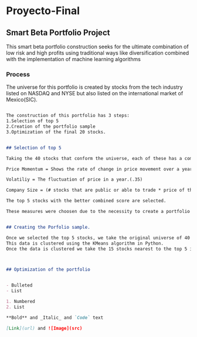 # Proyecto-Final
## Smart Beta Portfolio Project

This smart beta portfolio construction seeks for the ultimate combination of low risk and high profits using traditional ways like diversification combined with the implementation of machine learning algorithms

### Process

The universe for this portfolio is created by stocks from the tech industry listed on NASDAQ and NYSE but also listed
on the international market of Mexico(SIC).


```markdown

The construction of this portfolio has 3 steps:
1.Selection of top 5
2.Creation of the portfolio sample 
3.Optimization of the final 20 stocks.


## Selection of top 5

Taking the 40 stocks that conform the universe, each of these has a combined Score of 3 metrics weighted as below:

Price Momentum = Shows the rate of change in price movement over a year.(.35)

Volatiliy = The fluctuation of price in a year.(.35)

Company Size = (# stocks that are public or able to trade * price of the stock)(.30)

The top 5 stocks with the better combined score are selected.

These measures were choosen due to the necessity to create a portfolio with great returns.


## Creating the Porfolio sample.

Once we selected the top 5 stocks, we take the original universe of 40 stocks, calculate a daily return for the prices (Year).
This data is clustered using the KMeans algorithm in Python.
Once the data is clustered we take the 15 stocks nearest to the top 5 in distance.



## Optimization of the portfolio


- Bulleted
- List

1. Numbered
2. List

**Bold** and _Italic_ and `Code` text

[Link](url) and ![Image](src)
```
